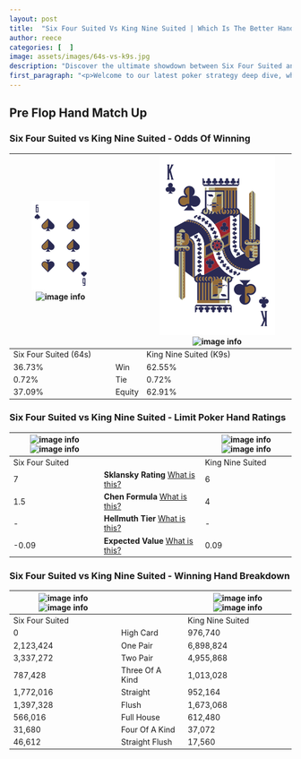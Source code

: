 ```yaml
---
layout: post
title:  "Six Four Suited Vs King Nine Suited | Which Is The Better Hand In Poker? A Complete Guide"
author: reece
categories: [  ]
image: assets/images/64s-vs-k9s.jpg
description: "Discover the ultimate showdown between Six Four Suited and King Nine Suited in poker! Uncover the odds, strategies, and scenarios where one hand triumphs over the other. Get ready to up your poker game with this thrilling analysis."
first_paragraph: "<p>Welcome to our latest poker strategy deep dive, where we're pitting two distinct hands against each other in a high-stakes showdown: Six Four Suited vs King Nine Suited.</p><p>In the dynamic world of poker, every decision counts, and knowing which hand holds the upper hand is key to your success at the table.</p><p>In this article, we'll dissect these two hands, explore the scenarios where one dominates the other, and equip you with the knowledge to make strategic choices that can tip the odds in your favor.</p><p>Get ready to unravel the intriguing dynamics of these poker hands and elevate your game to new heights.</p>"
---
```




[comment]: # (sp0)

## Pre Flop Hand Match Up

<div class="table hand-ratings" markdown="1"> 



### Six Four Suited vs King Nine Suited - Odds Of Winning


    
| ![image info](assets/images/hand1/6.png) ![image info](assets/images/hand1/4s.png) |  | ![image info](assets/images/hand2/k.png) ![image info](assets/images/hand2/9s.png) |
| -------- | -------- | -------- |
| Six Four Suited (64s) |  | King Nine Suited (K9s) |
| 36.73% | Win | 62.55% |
| 0.72% | Tie | 0.72% |
| 37.09% | Equity | 62.91% |




[comment]: # (sp1)



### Six Four Suited vs King Nine Suited - Limit Poker Hand Ratings


    
| ![image info](https://www.riverpairs.com/assets/images/hand1/6.png) ![image info](https://www.riverpairs.com/assets/images/hand1/4s.png) |  | ![image info](https://www.riverpairs.com/assets/images/hand2/k.png) ![image info](https://www.riverpairs.com/assets/images/hand2/9s.png) |
| -------- | -------- | -------- |
| Six Four Suited |  | King Nine Suited |
| 7 | **Sklansky Rating** [What is this?](/sklansky-rating-explained) | 6 |
| 1.5 | **Chen Formula** [What is this?](/chen-formula-explained) | 4 |
| - | **Hellmuth Tier** [What is this?](/Hellmuth-tier-explained) | - |
| -0.09 | **Expected Value** [What is this?](/expected-value-explained) | 0.09 |




[comment]: # (sp2)



### Six Four Suited vs King Nine Suited - Winning Hand Breakdown


    
| ![image info](https://www.riverpairs.com/assets/images/hand1/6.png) ![image info](https://www.riverpairs.com/assets/images/hand1/4s.png) |  | ![image info](https://www.riverpairs.com/assets/images/hand2/k.png) ![image info](https://www.riverpairs.com/assets/images/hand2/9s.png) |
| -------- | -------- | -------- |
| Six Four Suited |  | King Nine Suited |
| 0 | High Card | 976,740 |
| 2,123,424 | One Pair | 6,898,824 |
| 3,337,272 | Two Pair | 4,955,868 |
| 787,428 | Three Of A Kind | 1,013,028 |
| 1,772,016 | Straight | 952,164 |
| 1,397,328 | Flush | 1,673,068 |
| 566,016 | Full House | 612,480 |
| 31,680 | Four Of A Kind | 37,072 |
| 46,612 | Straight Flush | 17,560 |




[comment]: # (sp3)



</div>

[comment]: # (sp4)



[comment]: # (sp5)


